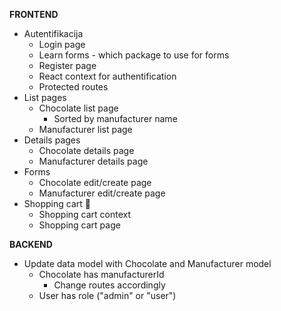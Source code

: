 **FRONTEND**

- Autentifikacija
  - Login page
  - Learn forms - which package to use for forms
  - Register page
  - React context for authentification
  - Protected routes
- List pages
  - Chocolate list page
    - Sorted by manufacturer name
  - Manufacturer list page
- Details pages
  - Chocolate details page
  - Manufacturer details page
- Forms
  - Chocolate edit/create page
  - Manufacturer edit/create page
- Shopping cart 🤔
  - Shopping cart context
  - Shopping cart page

**BACKEND**

- Update data model with Chocolate and Manufacturer model
  - Chocolate has manufacturerId
    - Change routes accordingly
  - User has role ("admin" or "user")
